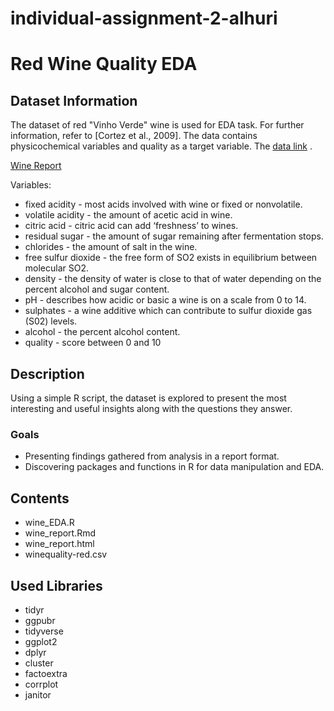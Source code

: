 # individual-assignment-2-alhuri
# Red Wine Quality EDA

## Dataset Information
The dataset of red "Vinho Verde" wine is used for EDA task. For further information,
refer to [Cortez et al., 2009]. The data contains physicochemical variables and quality as a target variable.
The [data link](https://archive.ics.uci.edu/ml/datasets/wine+quality) .

[Wine Report](https://Misk-DSI.github.io/individual-assignment-2-alhuri/)

Variables:
- fixed acidity - most acids involved with wine or fixed or nonvolatile.
- volatile acidity - the amount of acetic acid in wine.
- citric acid - citric acid can add ‘freshness’ to wines.
- residual sugar - the amount of sugar remaining after fermentation stops.
- chlorides - the amount of salt in the wine.
- free sulfur dioxide - the free form of SO2 exists in equilibrium between molecular SO2.
- density - the density of water is close to that of water depending on the percent alcohol and sugar content.
- pH - describes how acidic or basic a wine is on a scale from 0 to 14.
- sulphates - a wine additive which can contribute to sulfur dioxide gas (S02) levels.
- alcohol - the percent alcohol content.
- quality - score between 0 and 10

## Description

Using a simple R script, the dataset is explored to present the most interesting and useful insights along with the questions they answer.
### Goals
- Presenting findings gathered from analysis in a report format.
- Discovering packages and functions in R for data manipulation and EDA.

## Contents 

- wine_EDA.R
- wine_report.Rmd
- wine_report.html
- winequality-red.csv

## Used Libraries
- tidyr
- ggpubr
- tidyverse
- ggplot2
- dplyr
- cluster
- factoextra
- corrplot
- janitor







 
